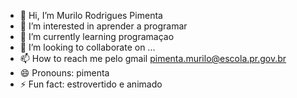 - 👋 Hi, I’m Murilo Rodrigues Pimenta
- 👀 I’m interested in aprender a programar 
- 🌱 I’m currently learning programaçao
- 💞️ I’m looking to collaborate on ...
- 📫 How to reach me pelo gmail pimenta.murilo@escola.pr.gov.br
- 😄 Pronouns: pimenta
- ⚡ Fun fact: estrovertido e animado

<!---
murilopimenta27/murilopimenta27 is a ✨ special ✨ repository because its `README.md` (this file) appears on your GitHub profile.
You can click the Preview link to take a look at your changes.
--->
